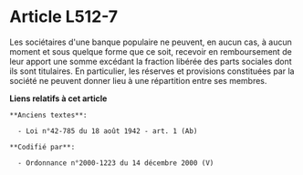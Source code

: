 # Article L512-7

Les sociétaires d'une banque populaire ne peuvent, en aucun cas, à aucun moment et sous quelque forme que ce soit, recevoir
en remboursement de leur apport une somme excédant la fraction libérée des parts sociales dont ils sont titulaires. En
particulier, les réserves et provisions constituées par la société ne peuvent donner lieu à une répartition entre ses
membres.

**Liens relatifs à cet article**

	**Anciens textes**:

	  - Loi n°42-785 du 18 août 1942 - art. 1 (Ab)

	**Codifié par**:

	  - Ordonnance n°2000-1223 du 14 décembre 2000 (V)
